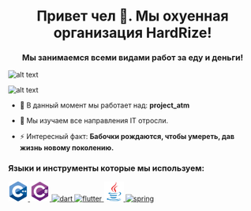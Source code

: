 <h1 align="center">Привет чел 👋. Мы охуенная организация HardRize!</h1>
<h3 align="center">Мы занимаемся всеми видами работ за еду и деньги!</h3>

![alt text](https://www.recreoviral.com/wp-content/uploads/2015/12/Fotografías-más-divertidas-de-animales-2015-1.jpg)

![alt text](https://i.imgur.com/10CVPsI.jpeg)

- 🔭 В данный момент мы работает над: **project_atm**

- 🌱 Мы изучаем все направления IT отросли.

- ⚡ Интересный факт: **Бабочки рождаются, чтобы умереть, дав жизнь новому поколению.**


<h3 align="left">Языки и инструменты которые мы используем:</h3>
<p align="left"> <a href="https://www.w3schools.com/cpp/" target="_blank" rel="noreferrer"> <img src="https://raw.githubusercontent.com/devicons/devicon/master/icons/cplusplus/cplusplus-original.svg" alt="cplusplus" width="40" height="40"/> </a> <a href="https://www.w3schools.com/cs/" target="_blank" rel="noreferrer"> <img src="https://raw.githubusercontent.com/devicons/devicon/master/icons/csharp/csharp-original.svg" alt="csharp" width="40" height="40"/> </a> <a href="https://dart.dev" target="_blank" rel="noreferrer"> <img src="https://www.vectorlogo.zone/logos/dartlang/dartlang-icon.svg" alt="dart" width="40" height="40"/> </a> <a href="https://flutter.dev" target="_blank" rel="noreferrer"> <img src="https://www.vectorlogo.zone/logos/flutterio/flutterio-icon.svg" alt="flutter" width="40" height="40"/> </a> <a href="https://www.java.com" target="_blank" rel="noreferrer"> <img src="https://raw.githubusercontent.com/devicons/devicon/master/icons/java/java-original.svg" alt="java" width="40" height="40"/> </a> <a href="https://spring.io/" target="_blank" rel="noreferrer"> <img src="https://www.vectorlogo.zone/logos/springio/springio-icon.svg" alt="spring" width="40" height="40"/> </a> </p>
